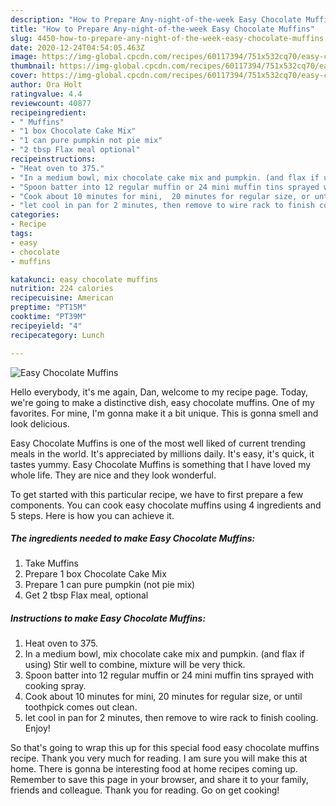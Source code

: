 ```yaml
---
description: "How to Prepare Any-night-of-the-week Easy Chocolate Muffins"
title: "How to Prepare Any-night-of-the-week Easy Chocolate Muffins"
slug: 4450-how-to-prepare-any-night-of-the-week-easy-chocolate-muffins
date: 2020-12-24T04:54:05.463Z
image: https://img-global.cpcdn.com/recipes/60117394/751x532cq70/easy-chocolate-muffins-recipe-main-photo.jpg
thumbnail: https://img-global.cpcdn.com/recipes/60117394/751x532cq70/easy-chocolate-muffins-recipe-main-photo.jpg
cover: https://img-global.cpcdn.com/recipes/60117394/751x532cq70/easy-chocolate-muffins-recipe-main-photo.jpg
author: Ora Holt
ratingvalue: 4.4
reviewcount: 40877
recipeingredient:
- " Muffins"
- "1 box Chocolate Cake Mix"
- "1 can pure pumpkin not pie mix"
- "2 tbsp Flax meal optional"
recipeinstructions:
- "Heat oven to 375."
- "In a medium bowl, mix chocolate cake mix and pumpkin. (and flax if using) Stir well to combine, mixture will be very thick."
- "Spoon batter into 12 regular muffin or 24 mini muffin tins sprayed with cooking spray."
- "Cook about 10 minutes for mini,  20 minutes for regular size, or until toothpick comes out clean."
- "let cool in pan for 2 minutes, then remove to wire rack to finish cooling.  Enjoy!"
categories:
- Recipe
tags:
- easy
- chocolate
- muffins

katakunci: easy chocolate muffins 
nutrition: 224 calories
recipecuisine: American
preptime: "PT15M"
cooktime: "PT39M"
recipeyield: "4"
recipecategory: Lunch

---
```



![Easy Chocolate Muffins](https://img-global.cpcdn.com/recipes/60117394/751x532cq70/easy-chocolate-muffins-recipe-main-photo.jpg)

Hello everybody, it's me again, Dan, welcome to my recipe page. Today, we're going to make a distinctive dish, easy chocolate muffins. One of my favorites. For mine, I'm gonna make it a bit unique. This is gonna smell and look delicious.



Easy Chocolate Muffins is one of the most well liked of current trending meals in the world. It's appreciated by millions daily. It's easy, it's quick, it tastes yummy. Easy Chocolate Muffins is something that I have loved my whole life. They are nice and they look wonderful.


To get started with this particular recipe, we have to first prepare a few components. You can cook easy chocolate muffins using 4 ingredients and 5 steps. Here is how you can achieve it.

<!--inarticleads1-->

##### The ingredients needed to make Easy Chocolate Muffins:

1. Take  Muffins
1. Prepare 1 box Chocolate Cake Mix
1. Prepare 1 can pure pumpkin (not pie mix)
1. Get 2 tbsp Flax meal, optional




<!--inarticleads2-->

##### Instructions to make Easy Chocolate Muffins:

1. Heat oven to 375.
1. In a medium bowl, mix chocolate cake mix and pumpkin. (and flax if using) Stir well to combine, mixture will be very thick.
1. Spoon batter into 12 regular muffin or 24 mini muffin tins sprayed with cooking spray.
1. Cook about 10 minutes for mini,  20 minutes for regular size, or until toothpick comes out clean.
1. let cool in pan for 2 minutes, then remove to wire rack to finish cooling.  Enjoy!




So that's going to wrap this up for this special food easy chocolate muffins recipe. Thank you very much for reading. I am sure you will make this at home. There is gonna be interesting food at home recipes coming up. Remember to save this page in your browser, and share it to your family, friends and colleague. Thank you for reading. Go on get cooking!
